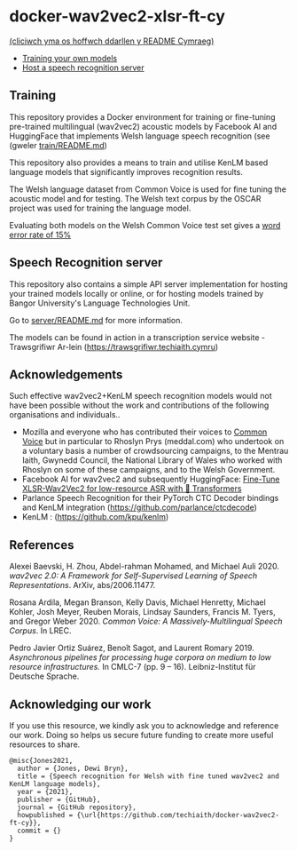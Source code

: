 # docker-wav2vec2-xlsr-ft-cy

[(cliciwch yma os hoffwch ddarllen y README Cymraeg)](README.md)

 - [Training your own models](#training)
 - [Host a speech recognition server](#speech-recognition-server)


## Training

This repository provides a Docker environment for training or fine-tuning
pre-trained multilingual (wav2vec2) acoustic models by Facebook AI and 
HuggingFace that implements Welsh language speech recognition (see (gweler [train/README.md](train/README_en.md))

This repository also provides a means to train and utilise KenLM based language models that significantly improves recognition results. 

The Welsh language dataset from Common Voice is used for fine tuning the acoustic model and for testing. The Welsh text corpus by the OSCAR project was used for training the language model.

Evaluating both models on the Welsh Common Voice test set gives a [word error rate of 15%](train/README_en.md#evaluation)

## Speech Recognition server

This repository also contains a simple API server implementation for hosting your trained models locally or online, or for hosting models trained by Bangor University's Language Technologies Unit. 

Go to [server/README.md](server/README_en.md) for more information.

The models can be found in action in a transcription service website - Trawsgrifiwr Ar-lein (https://trawsgrifiwr.techiaith.cymru)

## Acknowledgements

Such effective wav2vec2+KenLM speech recognition models would not have been possible without the work and contributions of the following organisations and individuals..

 - Mozilla and everyone who has contributed their voices to [Common Voice](https://commonvoice.mozilla.org/) but in particular to Rhoslyn Prys (meddal.com) who undertook on a voluntary basis a number of crowdsourcing campaigns, to the Mentrau Iaith, Gwynedd Council, the National Library of Wales who worked with Rhoslyn on some of these campaigns, and to the Welsh Government.
 - Facebook AI for wav2vec2 and subsequently HuggingFace: [Fine-Tune XLSR-Wav2Vec2 for low-resource ASR with 🤗 Transformers](https://huggingface.co/blog/fine-tune-xlsr-wav2vec2)
 - Parlance Speech Recognition for their PyTorch CTC Decoder bindings and KenLM integration (https://github.com/parlance/ctcdecode)
 - KenLM : (https://github.com/kpu/kenlm)
 

## References

Alexei Baevski, H. Zhou, Abdel-rahman Mohamed, and Michael Auli 2020. *wav2vec 2.0: A Framework for Self-Supervised Learning of Speech Representations*. ArXiv, abs/2006.11477.

Rosana Ardila, Megan Branson, Kelly Davis, Michael Henretty, Michael Kohler, Josh Meyer, Reuben Morais, Lindsay Saunders, Francis M. Tyers, and Gregor Weber 2020. *Common Voice: A Massively-Multilingual Speech Corpus*. In LREC.

Pedro Javier Ortiz Suárez, Benoît Sagot, and Laurent Romary 2019. *Asynchronous pipelines for processing huge corpora on medium to low resource infrastructures.* In CMLC-7 (pp. 9 – 16). Leibniz-Institut für Deutsche Sprache.

## Acknowledging our work

If you use this resource, we kindly ask you to acknowledge and reference our work. Doing so helps us secure future funding to create more useful resources to share.

```
@misc{Jones2021,
  author = {Jones, Dewi Bryn},
  title = {Speech recognition for Welsh with fine tuned wav2vec2 and KenLM language models},
  year = {2021},
  publisher = {GitHub},
  journal = {GitHub repository},
  howpublished = {\url{https://github.com/techiaith/docker-wav2vec2-ft-cy}},
  commit = {}
}
```
